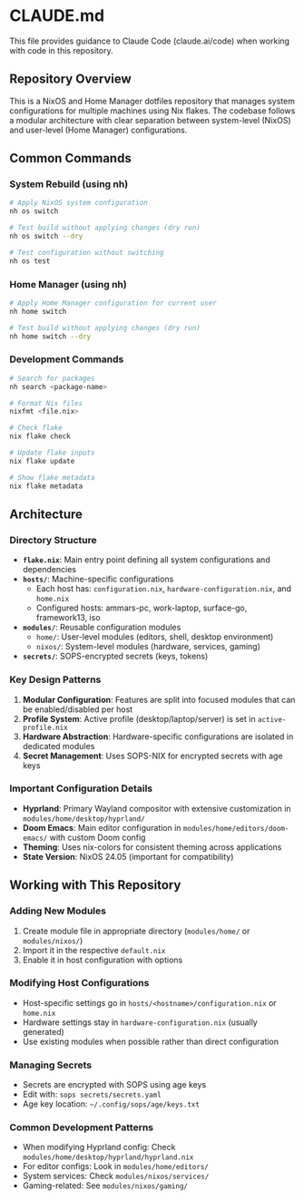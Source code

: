 # CLAUDE.md

This file provides guidance to Claude Code (claude.ai/code) when working with code in this repository.

## Repository Overview

This is a NixOS and Home Manager dotfiles repository that manages system configurations for multiple machines using Nix flakes. The codebase follows a modular architecture with clear separation between system-level (NixOS) and user-level (Home Manager) configurations.

## Common Commands

### System Rebuild (using nh)
```bash
# Apply NixOS system configuration
nh os switch

# Test build without applying changes (dry run)
nh os switch --dry

# Test configuration without switching
nh os test
```

### Home Manager (using nh)
```bash
# Apply Home Manager configuration for current user
nh home switch

# Test build without applying changes (dry run)
nh home switch --dry
```

### Development Commands
```bash
# Search for packages
nh search <package-name>

# Format Nix files
nixfmt <file.nix>

# Check flake
nix flake check

# Update flake inputs
nix flake update

# Show flake metadata
nix flake metadata
```

## Architecture

### Directory Structure
- **`flake.nix`**: Main entry point defining all system configurations and dependencies
- **`hosts/`**: Machine-specific configurations
  - Each host has: `configuration.nix`, `hardware-configuration.nix`, and `home.nix`
  - Configured hosts: ammars-pc, work-laptop, surface-go, framework13, iso
- **`modules/`**: Reusable configuration modules
  - `home/`: User-level modules (editors, shell, desktop environment)
  - `nixos/`: System-level modules (hardware, services, gaming)
- **`secrets/`**: SOPS-encrypted secrets (keys, tokens)

### Key Design Patterns
1. **Modular Configuration**: Features are split into focused modules that can be enabled/disabled per host
2. **Profile System**: Active profile (desktop/laptop/server) is set in `active-profile.nix`
3. **Hardware Abstraction**: Hardware-specific configurations are isolated in dedicated modules
4. **Secret Management**: Uses SOPS-NIX for encrypted secrets with age keys

### Important Configuration Details
- **Hyprland**: Primary Wayland compositor with extensive customization in `modules/home/desktop/hyprland/`
- **Doom Emacs**: Main editor configuration in `modules/home/editors/doom-emacs/` with custom Doom config
- **Theming**: Uses nix-colors for consistent theming across applications
- **State Version**: NixOS 24.05 (important for compatibility)

## Working with This Repository

### Adding New Modules
1. Create module file in appropriate directory (`modules/home/` or `modules/nixos/`)
2. Import it in the respective `default.nix`
3. Enable it in host configuration with options

### Modifying Host Configurations
- Host-specific settings go in `hosts/<hostname>/configuration.nix` or `home.nix`
- Hardware settings stay in `hardware-configuration.nix` (usually generated)
- Use existing modules when possible rather than direct configuration

### Managing Secrets
- Secrets are encrypted with SOPS using age keys
- Edit with: `sops secrets/secrets.yaml`
- Age key location: `~/.config/sops/age/keys.txt`

### Common Development Patterns
- When modifying Hyprland config: Check `modules/home/desktop/hyprland/hyprland.nix`
- For editor configs: Look in `modules/home/editors/`
- System services: Check `modules/nixos/services/`
- Gaming-related: See `modules/nixos/gaming/`
